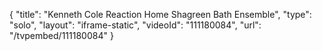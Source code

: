 {
    "title": "Kenneth Cole Reaction Home Shagreen Bath Ensemble",
    "type": "solo",
    "layout": "iframe-static",
    "videoId": "111180084",
    "url": "\/tvpembed\/111180084"
}